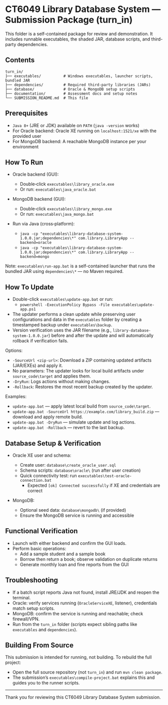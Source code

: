 # CT6049 Library Database System — Submission Package (turn_in)

This folder is a self-contained package for review and demonstration. It includes runnable executables, the shaded JAR, database scripts, and third-party dependencies.

## Contents

```
turn_in/
├── executables/          # Windows executables, launcher scripts, bundled JAR
├── dependencies/         # Required third‑party libraries (JARs)
├── database/             # Oracle & MongoDB setup scripts
├── documentation/        # Assessment docs and setup notes
└── SUBMISSION_README.md  # This file
```

## Prerequisites

- `Java 8+` (JRE or JDK) available on `PATH` (`java -version` works)
- For Oracle backend: Oracle XE running on `localhost:1521/xe` with the provided user
- For MongoDB backend: A reachable MongoDB instance per your environment

## How To Run

- Oracle backend (GUI):
  - Double‑click `executables\library_oracle.exe`
  - Or run: `executables\java_oracle.bat`

- MongoDB backend (GUI):
  - Double‑click `executables\library_mongo.exe`
  - Or run: `executables\java_mongo.bat`

- Run via Java (cross‑platform):
  - `java -cp "executables\library-database-system-1.0.0.jar;dependencies\*" com.library.LibraryApp --backend=oracle`
  - `java -cp "executables\library-database-system-1.0.0.jar;dependencies\*" com.library.LibraryApp --backend=mongo`

Note: `executables\run-app.bat` is a self-contained launcher that runs the bundled JAR using `dependencies\*` — no Maven required.

## How To Update

- Double-click `executables\update-app.bat` or run:
  - `powershell -ExecutionPolicy Bypass -File executables\update-app.ps1`
- The updater performs a clean update while preserving user configurations and data in the `executables` folder by creating a timestamped backup under `executables\backup`.
- Version verification uses the JAR filename (e.g., `library-database-system-1.0.0.jar`) before and after the update and will automatically rollback if verification fails.

Options:

- `-SourceUrl <zip-url>`: Download a ZIP containing updated artifacts (JAR/EXEs) and apply it.
- No parameters: The updater looks for local build artifacts under `source_code\target` and applies them.
- `-DryRun`: Logs actions without making changes.
- `-Rollback`: Restores the most recent backup created by the updater.

Examples:

- `update-app.bat` — apply latest local build from `source_code\target`.
- `update-app.bat -SourceUrl https://example.com/library_build.zip` — download and apply remote build.
- `update-app.bat -DryRun` — simulate update and log actions.
- `update-app.bat -Rollback` — revert to the last backup.

## Database Setup & Verification

- Oracle XE user and schema:
  - Create user: `database\create_oracle_user.sql`
  - Schema scripts: `database\oracle\` (run after user creation)
  - Quick connectivity test: run `executables\test-oracle-connection.bat`
    - Expected `[ok] Connected successfully` if XE and credentials are correct

- MongoDB:
  - Optional seed data: `database\mongodb\` (if provided)
  - Ensure the MongoDB service is running and accessible

## Functional Verification

- Launch with either backend and confirm the GUI loads.
- Perform basic operations:
  - Add a sample student and a sample book
  - Borrow then return a book; observe validation on duplicate returns
  - Generate monthly loan and fine reports from the GUI

## Troubleshooting

- If a batch script reports Java not found, install JRE/JDK and reopen the terminal.
- Oracle: verify services running (`OracleServiceXE`, listener), credentials match setup scripts.
- MongoDB: confirm the service is running and reachable; check firewall/VPN.
- Run from the `turn_in` folder (scripts expect sibling paths like `executables` and `dependencies`).

## Building From Source

This submission is intended for running, not building. To rebuild the full project:
- Open the full source repository (not `turn_in`) and run `mvn clean package`.
- The submission’s `executables\compile-project.bat` explains this and guides you to the runner scripts.

---

Thank you for reviewing this CT6049 Library Database System submission.